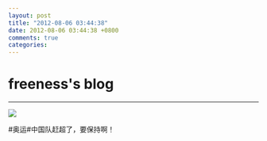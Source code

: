 ```yaml
---
layout: post
title: "2012-08-06 03:44:38"
date: 2012-08-06 03:44:38 +0800
comments: true
categories: 
---
```


# freeness's blog

----------

![](http://okqmqrbgo.bkt.clouddn.com/201208060344381.jpg)

>
\#奥运\#中国队赶超了，要保持啊！